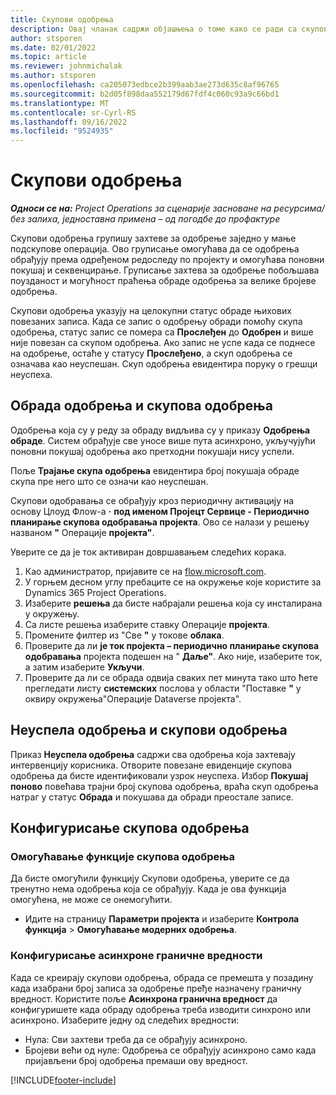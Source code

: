 ```yaml
---
title: Скупови одобрења
description: Овај чланак садржи објашњења о томе како се ради са скуповима одобравања, захтевима и подскуповима тих операција.
author: stsporen
ms.date: 02/01/2022
ms.topic: article
ms.reviewer: johnmichalak
ms.author: stsporen
ms.openlocfilehash: ca205073edbce2b399aab3ae273d635c8af96765
ms.sourcegitcommit: b2d05f898daa552179d67fdf4c060c93a9c66bd1
ms.translationtype: MT
ms.contentlocale: sr-Cyrl-RS
ms.lasthandoff: 09/16/2022
ms.locfileid: "9524935"
---
```

# <a name="approval-sets"></a>Скупови одобрења

_**Односи се на:** Project Operations за сценарије засноване на ресурсима/без залиха, једноставна примена – од погодбе до профактуре_

Скупови одобрења групишу захтеве за одобрење заједно у мање подскупове операција. Ово груписање омогућава да се одобрења обрађују према одређеном редоследу по пројекту и омогућава поновни покушај и секвенцирање. Груписање захтева за одобрење побољшава поузданост и могућност праћења обраде одобрења за велике бројеве одобрења.

Скупови одобрења указују на целокупни статус обраде њихових повезаних записа. Када се запис о одобрењу обради помоћу скупа одобрења, статус запис се помера са **Прослеђен** до **Одобрен** и више није повезан са скупом одобрења. Ако запис не успе када се поднесе на одобрење, остаће у статусу **Прослеђено**, а скуп одобрења се означава као неуспешан. Скуп одобрења евидентира поруку о грешци неуспеха.

## <a name="processing-approvals-and-approval-sets"></a>Обрада одобрења и скупова одобрења
Одобрења која су у реду за обраду видљива су у приказу **Одобрења обраде**. Систем обрађује све уносе више пута асинхроно, укључујући поновни покушај одобрења ако претходни покушаји нису успели.

Поље **Трајање скупа одобрења** евидентира број покушаја обраде скупа пре него што се означи као неуспешан.

Скупови одобравања се обрађују кроз периодичну активацију на основу Цлоуд Флоw-а **·** **под именом Пројецт Сервице - Периодично планирање скупова одобравања пројекта**. Ово се налази у решењу названом **"** Операције **пројекта"**. 

Уверите се да је ток активиран довршавањем следећих корака.

1. Као администратор, пријавите се на [flow.microsoft.com](https://powerautomate.microsoft.com).
2. У горњем десном углу пребаците се на окружење које користите за Dynamics 365 Project Operations.
3. Изаберите **решења** да бисте набрајали решења која су инсталирана у окружењу.
4. Са листе решења изаберите ставку Операције **пројекта**.
5. Промените филтер из "Све **"** у токове **облака**.
6. Проверите да ли **је ток пројекта – периодично планирање скупова одобравања** пројекта подешен на " **Даље"**. Ако није, изаберите ток, а затим изаберите **Укључи**.
7. Проверите да ли се обрада одвија сваких пет минута тако што ћете прегледати листу **системских** послова у области "Поставке **"** у оквиру окружења"Операције Dataverse пројекта".

## <a name="failed-approvals-and-approval-sets"></a>Неуспела одобрења и скупови одобрења
Приказ **Неуспела одобрења** садржи сва одобрења која захтевају интервенцију корисника. Отворите повезане евиденције скупова одобрења да бисте идентификовали узрок неуспеха.
Избор **Покушај поново** повећава трајни број скупова одобрења, враћа скуп одобрења натраг у статус **Обрада** и покушава да обради преостале записе.

## <a name="configure-approval-sets"></a>Конфигурисање скупова одобрења

### <a name="enable-the-approval-sets-feature"></a>Омогућавање функције скупова одобрења
Да бисте омогућили функцију Скупови одобрења, уверите се да тренутно нема одобрења која се обрађују. Када је ова функција омогућена, не може се онемогућити.

- Идите на страницу **Параметри пројекта** и изаберите **Контрола функција** > **Омогућавање модерних одобрења**.

### <a name="configuring-the-asynchronous-threshold"></a>Конфигурисање асинхроне граничне вредности 
Када се креирају скупови одобрења, обрада се премешта у позадину када изабрани број записа за одобрење пређе назначену граничну вредност. Користите поље **Асинхрона гранична вредност** да конфигуришете када обраду одобрења треба изводити синхроно или асинхроно. Изаберите једну од следећих вредности:

  - Нула: Сви захтеви треба да се обрађују асинхроно. 
  - Бројеви већи од нуле: Одобрења се обрађују асинхроно само када пријављени број одобрења премаши ову вредност.

[!INCLUDE[footer-include](../includes/footer-banner.md)]

